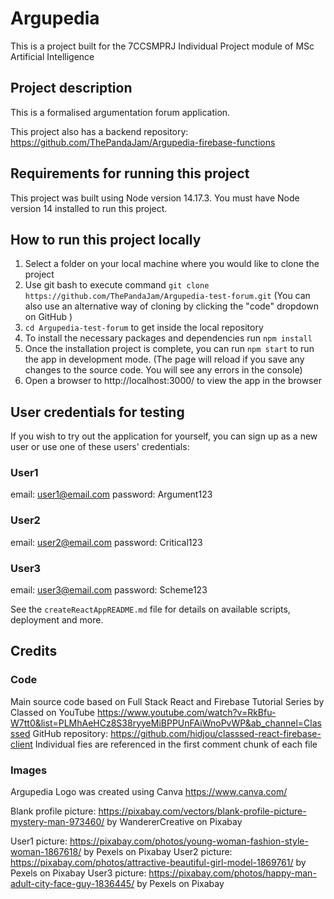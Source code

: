 # Argupedia
This is a project built for the 7CCSMPRJ Individual Project module of MSc Artificial Intelligence
## Project description
This is a formalised argumentation forum application.

This project also has a backend repository:
https://github.com/ThePandaJam/Argupedia-firebase-functions 
## Requirements for running this project
This project was built using Node version 14.17.3. You must have Node version 14 installed to run this project.
## How to run this project locally
1. Select a folder on your local machine where you would like to clone the project
2. Use git bash to execute command ```git clone https://github.com/ThePandaJam/Argupedia-test-forum.git``` (You can also use an alternative way of cloning by clicking the "code" dropdown on GitHub )
3. ```cd Argupedia-test-forum``` to get inside the local repository
4. To install the necessary packages and dependencies run ```npm install```
5. Once the installation project is complete, you can run ```npm start``` to run the app in development mode. (The page will reload if you save any changes to the source code. You will see any errors in the console)
6. Open a browser to http://localhost:3000/ to view the app in the browser

## User credentials for testing
If you wish to try out the application for yourself, you can sign up as a new user or use one of these users' credentials:

### User1
email: user1@email.com
password: Argument123

### User2
email: user2@email.com
password: Critical123

### User3
email: user3@email.com
password: Scheme123

See the ```createReactAppREADME.md``` file for details on available scripts, deployment and more.
## Credits
### Code
Main source code based on Full Stack React and Firebase Tutorial Series by Classed on YouTube
https://www.youtube.com/watch?v=RkBfu-W7tt0&list=PLMhAeHCz8S38ryyeMiBPPUnFAiWnoPvWP&ab_channel=Classsed 
GitHub repository:
https://github.com/hidjou/classsed-react-firebase-client
Individual fies are referenced in the first comment chunk of each file

### Images
Argupedia Logo was created using Canva
https://www.canva.com/

Blank profile picture:
https://pixabay.com/vectors/blank-profile-picture-mystery-man-973460/ 
by WandererCreative on Pixabay

User1 picture:
https://pixabay.com/photos/young-woman-fashion-style-woman-1867618/
by Pexels on Pixabay
User2 picture:
https://pixabay.com/photos/attractive-beautiful-girl-model-1869761/
by Pexels on Pixabay
User3 picture:
https://pixabay.com/photos/happy-man-adult-city-face-guy-1836445/
by Pexels on Pixabay

